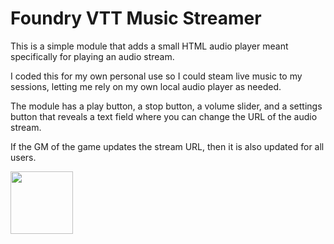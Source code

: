 # Foundry VTT Music Streamer

This is a simple module that adds a small HTML audio player meant specifically for playing an audio stream.

I coded this for my own personal use so I could steam live music to my sessions, letting me rely on my own local audio player as needed.

The module has a play button, a stop button, a volume slider, and a settings button that reveals a text field where you can change the URL of the audio stream.

If the GM of the game updates the stream URL, then it is also updated for all users.

<img src="https://i.imgur.com/DQb1S8N.png" style="width: 100px">